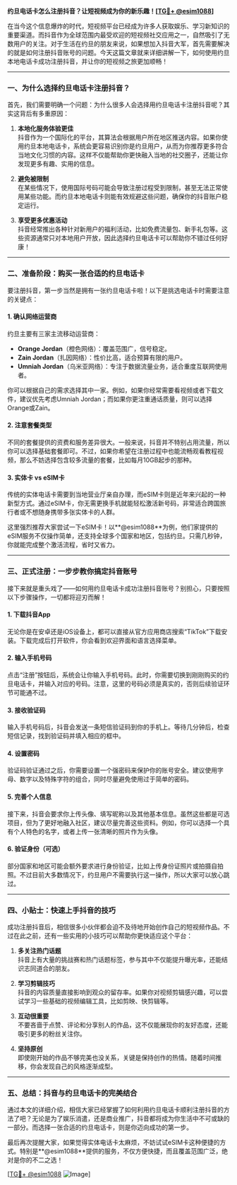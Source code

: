 **约旦电话卡怎么注册抖音？让短视频成为你的新乐趣！[[TG💪+ @esim1088](https://t.me/s/esim1088)]**

在当今这个信息爆炸的时代，短视频平台已经成为许多人获取娱乐、学习新知识的重要渠道。而抖音作为全球范围内最受欢迎的短视频社交应用之一，自然吸引了无数用户的关注。对于生活在约旦的朋友来说，如果想加入抖音大军，首先需要解决的就是如何注册抖音账号的问题。今天这篇文章就来详细讲解一下，如何使用约旦本地电话卡成功注册抖音，并让你的短视频之旅更加顺畅！

---

### **一、为什么选择约旦电话卡注册抖音？**

首先，我们需要明确一个问题：为什么很多人会选择用约旦电话卡注册抖音呢？其实这背后有多重原因：

1. **本地化服务体验更佳**  
   抖音作为一个国际化的平台，其算法会根据用户所在地区推送内容。如果你使用约旦本地电话卡，系统会更容易识别你是约旦用户，从而为你推荐更多符合当地文化习惯的内容。这样不仅能帮助你更快融入当地的社交圈子，还能让你发现更多有趣、实用的信息。

2. **避免被限制**  
   在某些情况下，使用国际号码可能会导致注册过程受到限制，甚至无法正常使用某些功能。而约旦本地电话卡则能有效规避这些问题，确保你的抖音账户稳定运行。

3. **享受更多优惠活动**  
   抖音经常推出各种针对新用户的福利活动，比如免费流量包、新手礼包等。这些资源通常只对本地用户开放，因此选择约旦电话卡可以帮助你不错过任何好康！

---

### **二、准备阶段：购买一张合适的约旦电话卡**

要注册抖音，第一步当然是拥有一张约旦电话卡啦！以下是挑选电话卡时需要注意的关键点：

#### **1. 确认网络运营商**
约旦主要有三家主流移动运营商：
- **Orange Jordan**（橙色网络）：覆盖范围广，信号稳定。
- **Zain Jordan**（扎因网络）：性价比高，适合预算有限的用户。
- **Umniah Jordan**（乌米亚网络）：专注于数据流量业务，适合重度互联网使用者。

你可以根据自己的需求选择其中一家。例如，如果你经常需要看视频或者下载文件，建议优先考虑Umniah Jordan；而如果你更注重通话质量，则可以选择Orange或Zain。

#### **2. 注意套餐类型**
不同的套餐提供的资费和服务差异很大。一般来说，抖音并不特别占用流量，所以你可以选择基础套餐即可。不过，如果你希望在注册过程中也能流畅观看教程视频，那么不妨选择包含较多流量的套餐，比如每月10GB起步的那种。

#### **3. 实体卡 vs eSIM卡**
传统的实体电话卡需要到当地营业厅亲自办理，而eSIM卡则是近年来兴起的一种新型方式。通过eSIM卡，你无需更换手机就能轻松激活新号码，非常适合跨国旅行者或不想随身携带多张实体卡的人群。

这里强烈推荐大家尝试一下eSIM卡！以**@esim1088**为例，他们家提供的eSIM服务不仅操作简单，还支持全球多个国家和地区，包括约旦。只需几秒钟，你就能完成整个激活流程，省时又省力。

---

### **三、正式注册：一步步教你搞定抖音账号**

接下来就是重头戏了——如何用约旦电话卡成功注册抖音账号？别担心，只要按照以下步骤操作，一切都将迎刃而解！

#### **1. 下载抖音App**
无论你是在安卓还是iOS设备上，都可以直接从官方应用商店搜索“TikTok”下载安装。下载完成后打开软件，你会看到欢迎界面和语言选择菜单。

#### **2. 输入手机号码**
点击“注册”按钮后，系统会让你输入手机号码。此时，你需要切换到刚刚购买的约旦电话卡，并输入对应的号码。注意，这里的号码必须是真实的，否则后续验证环节可能通不过。

#### **3. 接收验证码**
输入手机号码后，抖音会发送一条短信验证码到你的手机上。等待几分钟后，检查短信记录，找到验证码并填入相应的框中。

#### **4. 设置密码**
验证码验证通过之后，你需要设置一个强密码来保护你的账号安全。建议使用字母、数字以及特殊字符的组合，同时尽量避免使用过于简单的密码。

#### **5. 完善个人信息**
接下来，抖音会要求你上传头像、填写昵称以及其他基本信息。虽然这些都是可选项目，但为了更好地融入社区，建议尽量完善这些资料。例如，你可以选择一个具有个人特色的名字，或者上传一张清晰的照片作为头像。

#### **6. 验证身份（可选）**
部分国家和地区可能会额外要求进行身份验证，比如上传身份证照片或拍摄自拍照。不过目前大多数情况下，约旦用户不需要执行这一操作，所以大家可以放心跳过。

---

### **四、小贴士：快速上手抖音的技巧**

成功注册抖音后，相信很多小伙伴都会迫不及待地开始创作自己的短视频作品。不过在此之前，还有一些实用的小技巧可以帮助你更快适应这个平台：

1. **多关注热门话题**  
   抖音上有大量的挑战赛和热门话题标签，参与其中不仅能提升曝光率，还能结识志同道合的朋友。

2. **学习剪辑技巧**  
   抖音的内容质量直接影响到观众的留存率。如果你对视频剪辑感兴趣，可以尝试学习一些基础的视频编辑工具，比如剪映、快剪辑等。

3. **互动很重要**  
   不要吝啬于点赞、评论和分享别人的作品，这不仅能展现你的友好态度，还能吸引更多的粉丝关注你。

4. **坚持原创**  
   即使刚开始的作品不够完美也没关系，关键是保持创作的热情。随着时间推移，你会发现自己的风格逐渐成型。

---

### **五、总结：抖音与约旦电话卡的完美结合**

通过本文的详细介绍，相信大家已经掌握了如何利用约旦电话卡顺利注册抖音的方法了吧？无论是为了娱乐消遣，还是商业推广，抖音都将成为你生活中不可或缺的一部分。而选择一张合适的约旦电话卡，则是你迈向成功的第一步。

最后再次提醒大家，如果觉得实体电话卡太麻烦，不妨试试eSIM卡这种便捷的方式。特别是**@esim1088**提供的服务，不仅方便快捷，而且覆盖范围广泛，绝对是你的不二之选！

[[TG💪+ @esim1088](https://t.me/s/esim1088) ![Image](https://i.postimg.cc/4NQfJmqS/Snipaste-2025-05-13-00-14-12.png)]